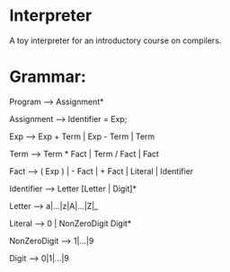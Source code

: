 # Interpreter
A toy interpreter for an introductory course on compilers.

# Grammar:

Program --> Assignment*
    
Assignment --> Identifier = Exp;
    
Exp --> Exp + Term | Exp - Term | Term

Term --> Term * Fact | Term / Fact | Fact

Fact --> ( Exp ) | - Fact | + Fact | Literal | Identifier

Identifier --> Letter [Letter | Digit]*

Letter --> a|...|z|A|...|Z|_

Literal --> 0 | NonZeroDigit Digit*

NonZeroDigit --> 1|...|9

Digit --> 0|1|...|9
